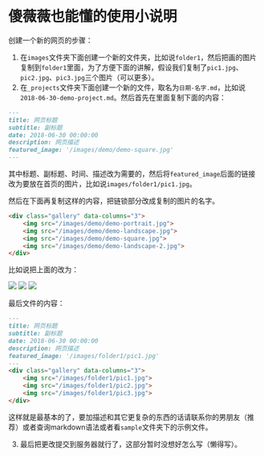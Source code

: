 # 傻薇薇也能懂的使用小说明

创建一个新的网页的步骤：
1. 在`images`文件夹下面创建一个新的文件夹，比如说`folder1`，然后把画的图片复制到`folder1`里面，为了方便下面的讲解，假设我们复制了`pic1.jpg`、`pic2.jpg`、`pic3.jpg`三个图片（可以更多）。
2. 在`_projects`文件夹下面创建一个新的文件，取名为`日期-名字.md`，比如说`2018-06-30-demo-project.md`。然后首先在里面复制下面的内容：

```markdown
---
title: 网页标题
subtitle: 副标题
date: 2018-06-30 00:00:00
description: 网页描述
featured_image: '/images/demo/demo-square.jpg'
---
```

其中标题、副标题、时间、描述改为需要的，然后将`featured_image`后面的链接改为要放在首页的图片，比如说`images/folder1/pic1.jpg`。

然后在下面再复制这样的内容，把链锁部分改成复制的图片的名字。

```markdown
<div class="gallery" data-columns="3">
	<img src="/images/demo/demo-portrait.jpg">
	<img src="/images/demo/demo-landscape.jpg">
	<img src="/images/demo/demo-square.jpg">
	<img src="/images/demo/demo-landscape-2.jpg">
</div>
```

比如说把上面的改为：

<div class="gallery" data-columns="3">
	<img src="/images/folder1/pic1.jpg">
	<img src="/images/folder1/pic2.jpg">
	<img src="/images/folder1/pic2.jpg">
</div>

最后文件的内容：

```markdown
---
title: 网页标题
subtitle: 副标题
date: 2018-06-30 00:00:00
description: 网页描述
featured_image: '/images/folder1/pic1.jpg'
---
<div class="gallery" data-columns="3">
	<img src="/images/folder1/pic1.jpg">
	<img src="/images/folder1/pic2.jpg">
	<img src="/images/folder1/pic3.jpg">
</div>
```

这样就是最基本的了，要加描述和其它更复杂的东西的话请联系你的男朋友（推荐）或者查询markdown语法或者看`sample`文件夹下的示例文件。

3. 最后把更改提交到服务器就行了，这部分暂时没想好怎么写（懒得写）。
